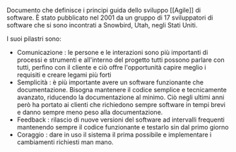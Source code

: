 Documento che definisce i principi guida dello sviluppo [[Agile]] di software. È stato pubblicato nel 2001 da un gruppo di 17 sviluppatori di software che si sono incontrati a Snowbird, Utah, negli Stati Uniti.

I suoi pilastri sono:
- Comunicazione : le persone e le interazioni sono più importanti di processi e strumenti e all'interno del progetto tutti possono parlare con tutti, perfino con il cliente e ciò offre  l'opportunità capire meglio i requisiti e creare legami più forti 
- Semplicità : è più importante avere un software funzionante che documentazione. Bisogna mantenere il codice semplice e tecnicamente avanzato, riducendo la documentazione al minimo. Ciò negli ultimi anni però ha portato ai clienti che richiedono sempre software in tempi brevi e danno sempre meno peso alla documentazione.
- Feedback : rilascio di nuove versioni del software ad intervalli frequenti mantenendo sempre il codice funzionante e testarlo sin dal primo giorno
- Coraggio : dare in uso il sistema il prima possibile e implementare i cambiamenti richiesti man mano.